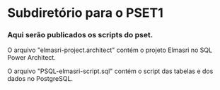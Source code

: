 # Subdiretório para o PSET1
### Aqui serão publicados os scripts do pset.
O arquivo "elmasri-project.architect" contém o projeto Elmasri no SQL Power Architect.

O arquivo "PSQL-elmasri-script.sql" contém o script das tabelas e dos dados no PostgreSQL.
